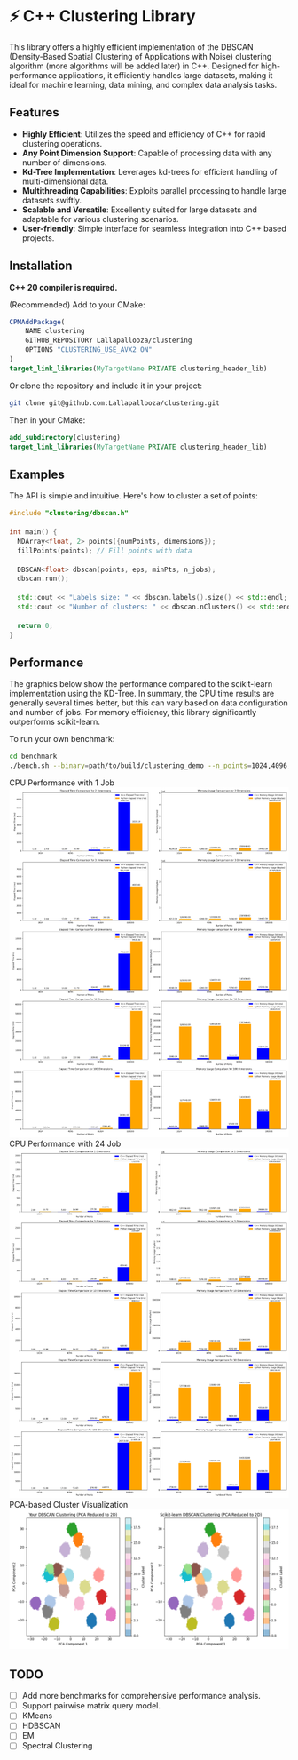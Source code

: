 # ⚡ C++ Clustering Library

This library offers a highly efficient implementation of the DBSCAN 
(Density-Based Spatial Clustering of Applications with Noise) clustering algorithm (more algorithms will be added later) in C++. 
Designed for high-performance applications, 
it efficiently handles large datasets, 
making it ideal for machine learning, data mining, and complex data analysis tasks.

## Features
- **Highly Efficient**: Utilizes the speed and efficiency of C++ for rapid clustering operations.
- **Any Point Dimension Support**: Capable of processing data with any number of dimensions.
- **Kd-Tree Implementation**: Leverages kd-trees for efficient handling of multi-dimensional data.
- **Multithreading Capabilities**: Exploits parallel processing to handle large datasets swiftly.
- **Scalable and Versatile**: Excellently suited for large datasets and adaptable for various clustering scenarios.
- **User-friendly**: Simple interface for seamless integration into C++ based projects.

## Installation
**C++ 20 compiler is required.**

(Recommended) Add to your CMake:
```cmake
CPMAddPackage(
    NAME clustering
    GITHUB_REPOSITORY Lallapallooza/clustering
    OPTIONS "CLUSTERING_USE_AVX2 ON"
)
target_link_libraries(MyTargetName PRIVATE clustering_header_lib)
```

Or clone the repository and include it in your project:

```bash
git clone git@github.com:Lallapallooza/clustering.git
```

Then in your CMake:

```cmake
add_subdirectory(clustering)
target_link_libraries(MyTargetName PRIVATE clustering_header_lib)
```

## Examples
The API is simple and intuitive. Here's how to cluster a set of points:

```cpp
#include "clustering/dbscan.h"

int main() {
  NDArray<float, 2> points({numPoints, dimensions});
  fillPoints(points); // Fill points with data
  
  DBSCAN<float> dbscan(points, eps, minPts, n_jobs);
  dbscan.run();
  
  std::cout << "Labels size: " << dbscan.labels().size() << std::endl;
  std::cout << "Number of clusters: " << dbscan.nClusters() << std::endl;
  
  return 0;
}
```

## Performance
The graphics below show the performance compared to the scikit-learn implementation using the KD-Tree. 
In summary, the CPU time results are generally several times better, 
but this can vary based on data configuration and number of jobs. 
For memory efficiency, this library significantly outperforms scikit-learn.

To run your own benchmark:
```bash
cd benchmark
./bench.sh --binary=path/to/build/clustering_demo --n_points=1024,4096,16384,100000 --n_dims=2,3,10,50,100 --n_jobs=100500
```
CPU Performance with 1 Job
![CPU1](resources/results_1job.png)
CPU Performance with 24 Job
![CPU2](resources/results_24job.png)
PCA-based Cluster Visualization
![PCA](resources/result.png)

## TODO
- [ ] Add more benchmarks for comprehensive performance analysis.
- [ ] Support pairwise matrix query model.
- [ ] KMeans
- [ ] HDBSCAN
- [ ] EM
- [ ] Spectral Clustering
